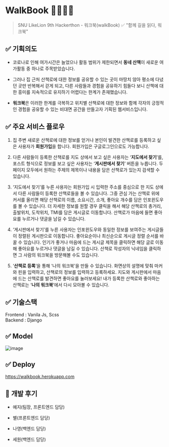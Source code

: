 # WalkBook 🏃‍♂️🏃‍♀️
> SNU LikeLion 9th Hackerthon - 워크북(walkBook)
✅ "함께 길을 읽다, 워크북"

✅ 기획의도
---
- 코로나로 인해 여가시간은 늘었으나 활동 범위가 제한되면서 **동네 산책**이 새로운 여가활동 중 하나로 주목받았습니다.

- 그러나 집 근처 산책로에 대한 정보를 공유할 수 있는 곳이 마땅치 않아 평소에 다녔던 곳만 반복해서 걷게 되고, 다른 사람들과 경험을 공유하기 힘들다 보니 산책에 대한 흥미를 지속적으로 유지하기 어렵다는 한계가 존재했습니다.

- **워크북**은 이러한 한계를 극복하고 위치별 산책로에 대한 정보와 함께 각자의 긍정적인 경험을 공유할 수 있는 비대면 공간을 만들고자 기획된 웹서비스입니다.
    
✅ 주요 서비스 플로우
---
1. 집 주변 새로운 산책로에 대한 정보를 얻거나 본인이 발견한 산책로를 등록하고 싶은 사용자가 **회원가입**을 합니다. 회원가입은 구글로그인으로도 가능합니다.  

2. 다른 사람들이 등록한 산책로를 지도 상에서 보고 싶은 사용자는 ‘**지도에서 찾기**’를, 포스트 형식으로 정보를 보고 싶은 사용자는 ‘**게시판에서 찾기**’ 버튼을 누릅니다. 두 페이지 모두에서 원하는 주제의 제목이나 내용을 담은 산책로가 있는지 검색할 수 있습니다.  

3. ‘지도에서 찾기’를 누른 사용자는 회원가입 시 입력한 주소를 중심으로 한 지도 상에서 다른 사람들이 등록한 산책로들을 볼 수 있습니다. 그중 관심 가는 산책로 위에 커서를 올리면 해당 산책로의 이름, 소요시간, 소개, 좋아요 개수를 담은 인포윈도우를 볼 수 있습니다. 더 자세한 정보를 원할 경우 클릭을 해서 해당 산책로의 총거리, 출발위치, 도착위치, TMI를 담은 게시글로 이동합니다. 산책로가 마음에 들면 좋아요를 누르거나 댓글을 남길 수 있습니다.  

4. ‘게시판에서 찾기’를 누른 사용자는 인포윈도우와 동일한 정보를 보여주는 게시글들이 정렬된 게시판으로 이동합니다. 좋아요순이나 최신순으로 게시글 정렬 순서를 바꿀 수 있습니다. 인기가 좋거나 마음에 드는 게시글 제목을 클릭하면 해당 글로 이동해 좋아요를 누르거나 댓글을 남길 수 있습니다. 산책로 작성자의 닉네임을 클릭하면 그 사람의 워크북을 방문해볼 수도 있습니다.  

5. ‘**산책로 등록**’을 통해 ‘나의 워크북’을 만들 수 있습니다. 화면상의 설명에 맞춰 마커와 핀을 입력하고, 산책로의 정보를 입력하고 등록하세요. 지도와 게시판에서 마음에 드는 산책로를 발견하면 좋아요를 눌러보세요! 내가 등록한 산책로와 좋아하는 산책로는 ‘**나의 워크북**’에서 다시 모아볼 수 있습니다.
  
✅ 기술스택
---
Frontend : Vanila Js, Scss    
Backend : Django    
  
  
✅ Model
---
![image](https://user-images.githubusercontent.com/52378625/126783361-5feb2977-68dc-4e6b-a6d2-cb99a73ec07e.png)


✅ Deploy
---
https://walkbook.herokuapp.com

💚 개발 후기
---
- 예지(팀장, 프론트엔드 담당)   

- 별(프론트엔드 담당)    

- 나영(백엔드 담당)   

- 세원(백엔드 담당)   

